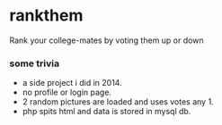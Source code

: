 # rankthem
Rank your college-mates by voting them up or down 

### some trivia
- a side project i did in 2014.
- no profile or login page.
- 2 random pictures are loaded and uses votes any 1.
- php spits html and data is stored in mysql db.
